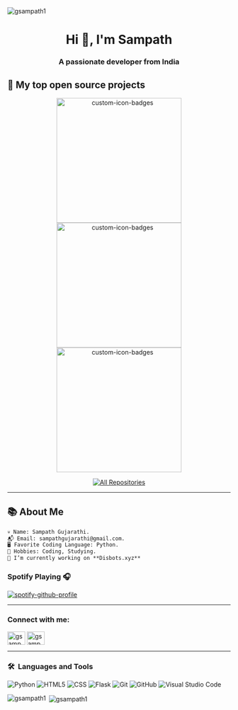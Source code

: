 <img align="center" src="https://media.discordapp.net/attachments/1004336844403646545/1046336104640565268/Frame_13.png?width=1440&height=360" alt="gsampath1" />
<h1 align="center">Hi 👋, I'm Sampath</h1>
<h3 align="center">A passionate developer from India</h3>

## 📘 My top open source projects

<p align="center">
     <a href="https://github.com/GSampath1/Giftix"><img width="282" src="https://denvercoder1-github-readme-stats.vercel.app/api/pin?username=GSampath1&repo=Giftix&theme=react&bg_color=1F222E&title_color=628fdb&icon_color=F8D866&hide_border=true&show_icons=false" alt="custom-icon-badges"></a>
    <a href="https://github.com/GSampath1/Discordbotwebsite"><img width="282" src="https://denvercoder1-github-readme-stats.vercel.app/api/pin?username=GSampath1&repo=Discordbotwebsite&theme=react&bg_color=1F222E&title_color=628fdb&icon_color=F8D866&hide_border=true&show_icons=false" alt="custom-icon-badges"></a>
    <a href="https://github.com/GSampath1/Enron"><img width="282" src="https://denvercoder1-github-readme-stats.vercel.app/api/pin?username=GSampath1&repo=Enron&theme=react&bg_color=1F222E&title_color=628fdb&icon_color=F8D866&hide_border=true&show_icons=false" alt="custom-icon-badges"></a>
</p>
<p align="center">
  <a href="https://github.com/GSampath1?tab=repositories&sort=stargazers"><img alt="All Repositories" title="All Repositories" src="https://custom-icon-badges.herokuapp.com/badge/-All%20Repos-2962FF?style=for-the-badge&logoColor=white&logo=repo"/></a>
</p>

---

## 📚 About Me

```diff 
💀 Name: Sampath Gujarathi.
📬 Email: sampathgujarathi@gmail.com.
🖥️ Favorite Coding Language: Python.
🌳 Hobbies: Coding, Studying.
🔭 I’m currently working on **Disbots.xyz**
```

### Spotify Playing 🎧
[![spotify-github-profile](https://spotify-github-profile.vercel.app/api/view?uid=31kbzl4rt652gjqxayjhl757ucgq&cover_image=true&theme=default&show_offline=false&background_color=121212&bar_color=53b14f&bar_color_cover=false)](https://github.com/kittinan/spotify-github-profile)

---

<h3 align="left">Connect with me:</h3>
<p align="left">
<a href="https://twitter.com/gsampath__" target="blank"><img align="center" src="https://raw.githubusercontent.com/rahuldkjain/github-profile-readme-generator/master/src/images/icons/Social/twitter.svg" alt="gsampath__" height="30" width="40" /></a>
<a href="https://discord.com/users/984015688807100419" target="blank"><img align="center" src="https://raw.githubusercontent.com/rahuldkjain/github-profile-readme-generator/master/src/images/icons/Social/discord.svg" alt="gsampath__" height="30" width="40" /></a>
</p>

---

### 🛠 &nbsp;Languages and Tools

  ![Python](https://img.shields.io/badge/-Python-333333?style=flat&logo=python)
  ![HTML5](https://img.shields.io/badge/-HTML5-333333?style=flat&logo=HTML5)
  ![CSS](https://img.shields.io/badge/-CSS-333333?style=flat&logo=CSS3&logoColor=1572B6)
  ![Flask](https://img.shields.io/badge/-Flask-000000?style=flat&logo=flask)
  ![Git](https://img.shields.io/badge/-Git-333333?style=flat&logo=git)
  ![GitHub](https://img.shields.io/badge/-GitHub-333333?style=flat&logo=github)
  ![Visual Studio Code](https://img.shields.io/badge/-Visual%20Studio%20Code-333333?style=flat&logo=visual-studio-code&logoColor=007ACC)

<p><img align="left" src="https://github-readme-stats.vercel.app/api?username=GSampath1&count_private=true&show_icons=true&theme=radical" alt="gsampath1" /></p>

<p>&nbsp;<img align="center" src="https://github-readme-stats.vercel.app/api/top-langs/?username=GSampath1&show_icons=true&theme=radical" alt="gsampath1" /></p>
